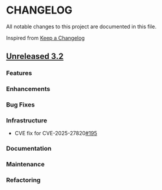 # CHANGELOG
All notable changes to this project are documented in this file.

Inspired from [Keep a Changelog](https://keepachangelog.com/en/1.1.0/)

## [Unreleased 3.2](https://github.com/opensearch-project/opensearch-remote-metadata-sdk/compare/3.1...HEAD)
### Features
### Enhancements
### Bug Fixes
### Infrastructure
- CVE fix for CVE-2025-27820[#195](https://github.com/opensearch-project/opensearch-remote-metadata-sdk/pull/195)
### Documentation
### Maintenance
### Refactoring
